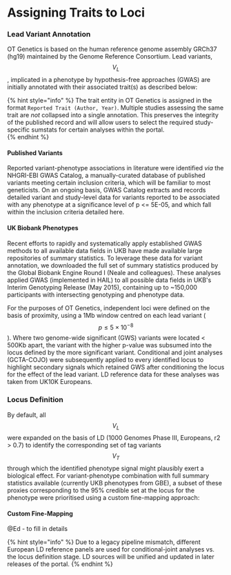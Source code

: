 # Assigning Traits to Loci

### Lead Variant Annotation

OT Genetics is based on the human reference genome assembly GRCh37 \(hg19\) maintained by the Genome Reference Consortium.  Lead variants, $$V_L$$, implicated in a phenotype by hypothesis-free approaches \(GWAS\) are initially annotated with their associated trait\(s\) as described below:

{% hint style="info" %}
The trait entity in OT Genetics is assigned in the format `Reported Trait (Author, Year)`.   Multiple studies assessing the same trait are _not_ collapsed into a single annotation.  This preserves the integrity of the published record and will allow users to select the required study-specific sumstats for certain analyses within the portal.  
{% endhint %}

#### Published Variants

Reported variant-phenotype associations in literature were identified _via_ the NHGRI-EBI GWAS Catalog, a manually-curated database of published variants meeting certain inclusion criteria, which will be familiar to most geneticists.  On an ongoing basis, GWAS Catalog extracts and records detailed variant and study-level data for variants reported to be associated with any phenotype at a significance level of p &lt;= 5E-05, and which fall within the inclusion criteria detailed here.

#### UK Biobank Phenotypes

Recent efforts to rapidly and systematically apply established GWAS methods to all available data fields in UKB have made available large repositories of summary statistics.  To leverage these data for variant annotation, we downloaded the full set of summary statistics produced by the Global Biobank Engine Round I \(Neale and colleagues\).  These analyses applied GWAS \(implemented in HAIL\) to all possible data fields in UKB's Interim Genotyping Release \(May 2015\), containing up to ~150,000 participants with intersecting genotyping and phenotype data.  

For the purposes of OT Genetics, independent loci were defined on the basis of proximity, using a 1Mb window centred on each lead variant \( $$p\leq5\times10^{-8}$$ \).  Where two genome-wide significant \(GWS\) variants were located &lt; 500Kb apart, the variant with the higher p-value was subsumed into the locus defined by the more significant variant.  Conditional and joint analyses \(GCTA-COJO\) were subsequently applied to every identified locus to highlight secondary signals which retained GWS after conditioning the locus for the effect of the lead variant.  LD reference data for these analyses was taken from UK10K Europeans.   

### Locus Definition

By default, all $$V_L$$ were expanded on the basis of LD \(1000 Genomes Phase III, Europeans, r2 &gt; 0.7\) to identify the corresponding set of tag variants $$V_T$$ through which the identified phenotype signal might plausibly exert a biological effect.  For variant-phenotype combination with full summary statistics available \(currently UKB phenotypes from GBE\), a subset of these proxies corresponding to the 95% credible set at the locus for the phenotype were prioritised using a custom fine-mapping approach:

#### Custom Fine-Mapping

@Ed - to fill in details      

{% hint style="info" %}
Due to a legacy pipeline mismatch, different European LD reference panels are used for conditional-joint analyses vs. the locus definition stage.  LD sources will be unified and updated in later releases of the portal.
{% endhint %}

     

